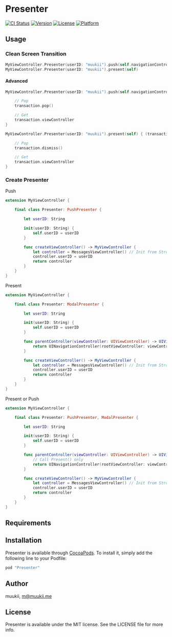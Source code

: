 # Presenter

[![CI Status](http://img.shields.io/travis/muukii/Presenter.svg?style=flat)](https://travis-ci.org/muukii/Presenter)
[![Version](https://img.shields.io/cocoapods/v/Presenter.svg?style=flat)](http://cocoapods.org/pods/Presenter)
[![License](https://img.shields.io/cocoapods/l/Presenter.svg?style=flat)](http://cocoapods.org/pods/Presenter)
[![Platform](https://img.shields.io/cocoapods/p/Presenter.svg?style=flat)](http://cocoapods.org/pods/Presenter)

## Usage

### Clean Screen Transition

```swift
MyViewController.Presenter(userID: "muukii").push(self.navigationController)
MyViewController.Presenter(userID: "muukii").present(self)
```

#### Advanced

```swift
MyViewController.Presenter(userID: "muukii").push(self.navigationController) { (transaction: PushTransaction<MyViewController> in

    // Pop    
    transaction.pop()

    // Get
    transaction.viewController
}

MyViewController.Presenter(userID: "muukii").present(self) { (transaction: ModalTransaction<MyViewController>) in

    // Pop    
    transaction.dismiss()

    // Get
    transaction.viewController
}
```


### Create Presenter

Push

```swift
extension MyViewController {

    final class Presenter: PushPresenter {

        let userID: String

        init(userID: String) {
            self.userID = userID
        }

        func createViewController() -> MyViewController {
            let controller = MessagesViewController() // Init from Stroyboard or XIB
            controller.userID = userID
            return controller
        }    
    }
}
```

Present

```swift
extension MyViewController {

    final class Presenter: ModalPresenter {

        let userID: String

        init(userID: String) {
            self.userID = userID
        }

        func parentController(viewController: UIViewController) -> UIViewController? {
            return UINavigationController(rootViewController: viewController)
        }

        func createViewController() -> MyViewController {
            let controller = MessagesViewController() // Init from Stroyboard or XIB
            controller.userID = userID
            return controller
        }    
    }
}
```

Present or Push

```swift
extension MyViewController {

    final class Presenter: PushPresenter, ModalPresenter {

        let userID: String

        init(userID: String) {
            self.userID = userID
        }

        func parentController(viewController: UIViewController) -> UIViewController? {
            // Call Present() only
            return UINavigationController(rootViewController: viewController)
        }

        func createViewController() -> MyViewController {
            let controller = MessagesViewController() // Init from Stroyboard or XIB
            controller.userID = userID
            return controller
        }    
    }
}
```

## Requirements

## Installation

Presenter is available through [CocoaPods](http://cocoapods.org). To install
it, simply add the following line to your Podfile:

```ruby
pod "Presenter"
```

## Author

muukii, m@muukii.me

## License

Presenter is available under the MIT license. See the LICENSE file for more info.
